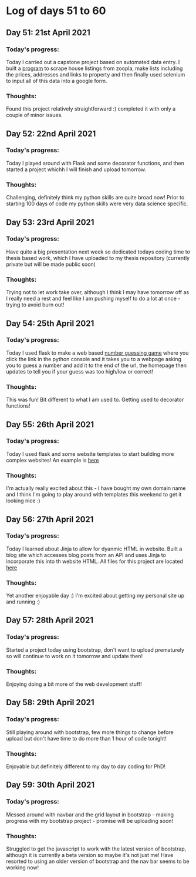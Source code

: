 # Log of days 51 to 60

## Day 51: 21st April 2021

### Today's progress:

Today I carried out a capstone project based on automated data entry. I built a [program](https://github.com/blain1995/100DaysOfCode/blob/main/scripts/days51to60/day51/data_entry.py) to scrape house listings from zoopla, make lists including the prices, addresses and links to property and then finally used selenium to input all of this data into a google form.

### Thoughts:

Found this project relatively straightforward :) completed it with only a couple of minor issues.

## Day 52: 22nd April 2021

### Today's progress:

Today I played around with Flask and some decorator functions, and then started a project whichh I will finish and upload tomorrow.

### Thoughts:

Challenging, definitely think my python skills are quite broad now! Prior to starting 100 days of code my python skills were very data science specific.

## Day 53: 23rd April 2021

### Today's progress: 

Have quite a big presentation next week so dedicated todays coding time to thesis based work, which I have uploaded to my thesis repository (currently private but will be made public soon)

### Thoughts:

Trying not to let work take over, although I think I may have tomorrow off as I really need a rest and feel like I am pushing myself to do a lot at once - trying to avoid burn out!

## Day 54: 25th April 2021

### Today's progress:

Today I used flask to make a web based [number guessing game](https://github.com/blain1995/100DaysOfCode/blob/main/scripts/days51to60/day54/number_guess.py) where you click the link in the python console and it takes you to a webpage asking you to guess a number and add it to the end of the url, the homepage then updates to tell you if your guess was too high/low or correct!

### Thoughts:

This was fun! Bit different to what I am used to. Getting used to decorator functions!

## Day 55: 26th April 2021

### Today's progress:

Today I used flask and some website templates to start building more complex websites! An example is [here](https://github.com/blain1995/100DaysOfCode/blob/main/scripts/days51to60/day55/name_card) 

### Thoughts:

I'm actually really excited about this - I have bought my own domain name and I think I'm going to play around with templates this weekend to get it looking nice :)

## Day 56: 27th April 2021

### Today's progress:

Today I learned about Jinja to allow for dyanmic HTML in website. Built a blog site which accesses blog posts from an API and uses Jinja to incorporate this into th website HTML. All files for this project are located [here](https://github.com/blain1995/100DaysOfCode/blob/main/scripts/days51to60/day56)

### Thoughts:

Yet another enjoyable day :) I'm excited about getting my personal site up and running :)

## Day 57: 28th April 2021

### Today's progress:

Started a project today using bootstrap, don't want to upload prematurely so will continue to work on it tomorrow and update then!

### Thoughts:

Enjoying doing a bit more of the web development stuff!

## Day 58: 29th April 2021

### Today's progress:

Still playing around with bootstrap, few more things to change before upload but don't have time to do more than 1 hour of code tonight!

### Thoughts:

Enjoyable but definitely different to my day to day coding for PhD!

## Day 59: 30th April 2021

### Today's progress:

Messed around with navbar and the grid layout in bootstrap - making progress with my bootstrap project - promise will be uploading soon!

### Thoughts:

Struggled to get the javascript to work with the latest version of bootstrap, although it is currently a beta version so maybe it's not just me! Have resorted to using an older version of bootstrap and the nav bar seems to be working now!
